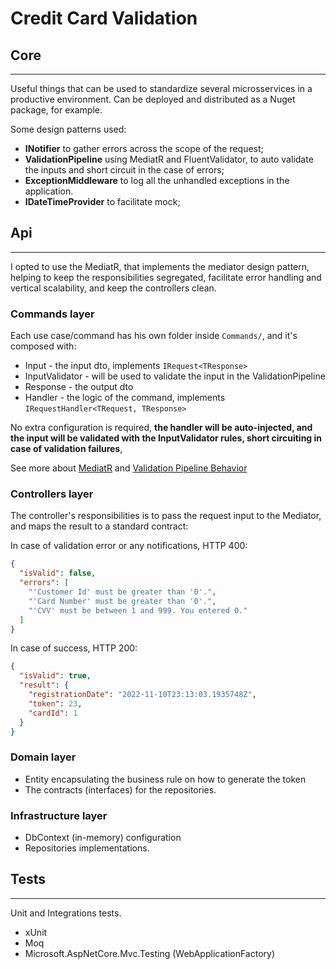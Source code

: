 # Credit Card Validation

## Core
----

Useful things that can be used to standardize several microsservices in a productive environment.
Can be deployed and distributed as a Nuget package, for example.

Some design patterns used: 

- **INotifier** to gather errors across the scope of the request;
- **ValidationPipeline** using MediatR and FluentValidator, to auto validate
the inputs and short circuit in the case of errors;
- **ExceptionMiddleware** to log all the unhandled exceptions in the application.
- **IDateTimeProvider** to facilitate mock;

##  Api
----

I opted to use the MediatR, that implements the mediator design pattern,
helping to keep the responsibilities segregated, facilitate error handling and vertical scalability,
and keep the controllers clean.

### Commands layer

Each use case/command has his own folder inside `Commands/`, and it's composed with:

- Input - the input dto, implements `IRequest<TResponse>`
- InputValidator - will be used to validate the input in the ValidationPipeline
- Response - the output dto
- Handler - the logic of the command, implements `IRequestHandler<TRequest, TResponse>`

No extra configuration is required, **the handler will be auto-injected, 
and the input will be validated with the InputValidator rules, short circuiting in case of validation failures**, 

See more about [MediatR](https://github.com/jbogard/MediatR) and [Validation Pipeline Behavior](https://imasters.com.br/back-end/fail-fast-validations-com-pipeline-behavior-no-mediatr-e-asp-net-core)

### Controllers layer

The controller's responsibilities is to pass the request input to the Mediator, and maps the result to a standard contract:

In case of validation error or any notifications, HTTP 400:
````json
{
  "isValid": false,
  "errors": [
    "'Customer Id' must be greater than '0'.",
    "'Card Number' must be greater than '0'.",
    "'CVV' must be between 1 and 999. You entered 0."
  ]
}
````
In case of success, HTTP 200:
````json
{
  "isValid": true,
  "result": {
    "registrationDate": "2022-11-10T23:13:03.1935748Z",
    "token": 23,
    "cardId": 1
  }
}
````

### Domain layer

- Entity encapsulating the business rule on how to generate the token
- The contracts (interfaces) for the repositories.


### Infrastructure layer

- DbContext (in-memory) configuration  
- Repositories implementations.

## Tests
----
Unit and Integrations tests.

- xUnit
- Moq 
- Microsoft.AspNetCore.Mvc.Testing (WebApplicationFactory)
